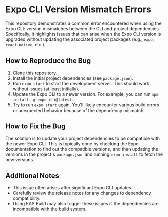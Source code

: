 # Expo CLI Version Mismatch Errors

This repository demonstrates a common error encountered when using the Expo CLI: version mismatches between the CLI and project dependencies.  Specifically, it highlights issues that can arise when the Expo CLI version is upgraded without updating the associated project packages (e.g., `expo`, `react-native`, etc.).

## How to Reproduce the Bug

1.  Clone this repository.
2.  Install the initial project dependencies (see `package.json`).
3.  Run `expo start` to start the development server.  This should work without issues (at least initially).
4.  Update the Expo CLI to a newer version.  For example, you can run `npm install -g expo-cli@latest`.
5.  Try to run `expo start` again.  You'll likely encounter various build errors or unexpected behavior because of the dependency mismatch.

## How to Fix the Bug

The solution is to update your project dependencies to be compatible with the newer Expo CLI. This is typically done by checking the Expo documentation to find out the compatible versions, and then updating the versions in the project's `package.json` and running `expo install` to fetch the new versions. 

## Additional Notes

* This issue often arises after significant Expo CLI updates.
* Carefully review the release notes for any changes to dependency compatibility.
* Using EAS Build may also trigger these issues if the dependencies are incompatible with the build system.